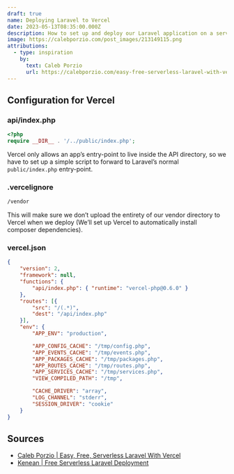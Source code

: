 ```yaml
---
draft: true
name: Deploying Laravel to Vercel
date: 2023-05-13T08:35:00.000Z
description: How to set up and deploy our Laravel application on a serverless environment called Vercel, including automated deployments and previews with out any cost.
image: https://calebporzio.com/post_images/213149115.png
attributions:
  - type: inspiration
    by: 
      text: Caleb Porzio
      url: https://calebporzio.com/easy-free-serverless-laravel-with-vercel
---
```


## Configuration for Vercel

### api/index.php

```php [api/index.php]
<?php
require __DIR__ . '/../public/index.php';
```

Vercel only allows an app’s entry-point to live inside the API directory, so we have to set up a simple script to forward to Laravel’s normal `public/index.php` entry-point.

### .vercelignore

```txt [.vercelignore]
/vendor
```

This will make sure we don’t upload the entirety of our vendor directory to Vercel when we deploy (We’ll set up Vercel to automatically install composer dependencies).

### vercel.json

```json [vercel.json]
{
    "version": 2,
    "framework": null,
    "functions": {
        "api/index.php": { "runtime": "vercel-php@0.6.0" }
    },
    "routes": [{
        "src": "/(.*)",
        "dest": "/api/index.php"
    }],
    "env": {
        "APP_ENV": "production",

        "APP_CONFIG_CACHE": "/tmp/config.php",
        "APP_EVENTS_CACHE": "/tmp/events.php",
        "APP_PACKAGES_CACHE": "/tmp/packages.php",
        "APP_ROUTES_CACHE": "/tmp/routes.php",
        "APP_SERVICES_CACHE": "/tmp/services.php",
        "VIEW_COMPILED_PATH": "/tmp",

        "CACHE_DRIVER": "array",
        "LOG_CHANNEL": "stderr",
        "SESSION_DRIVER": "cookie"
    }
}
```

## Sources

- [Caleb Porzio | Easy, Free, Serverless Laravel With Vercel](https://calebporzio.com/easy-free-serverless-laravel-with-vercel)
- [Kenean | Free Serverless Laravel Deployment](https://dev.to/kenean50/free-serverless-laravel-deployment-1e9n)
